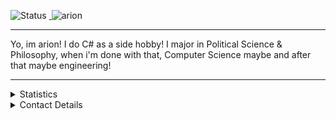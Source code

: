 ![Status](https://img.shields.io/badge/Status-Holiday!-blue?style=flat-square)
<a href="https://github.com/Arion-Kun/">
<img alt="" src="https://komarev.com/ghpvc/?username=Arion-Kun&style=flat-square">
</a>
![arion](https://cdn.discordapp.com/attachments/711777766755926107/750250818967699479/e206d3be58c0498ed39d8df1064f10274b1dc97a_-_Copy.png)
<hr>

Yo, im arion! I do C# as a side hobby! I major in Political Science & Philosophy, when i'm done with that, Computer Science maybe and after that maybe engineering!

<hr>

<details>
<summary>Statistics</summary>
</a>
  <p align=center>
    <a href="https://youtu.be/K7XHy8nppf4">
      <img align="left" width="350" src="https://github-readme-stats.vercel.app/api?username=Arion-Kun&show_icons=true&include_all_commits=true&show_icons=true&title_color=fff&icon_color=303030&text_color=fff&bg_color=303030&hide_border=false" alt="Stats were supposed to load here but did not ¯\_(ツ)_/¯" />
    </a>
  </p>
  
Total Downloads (Inaccurate as of March 2021 as the VRCMG uses an <a href="https://api.vrcmg.com/v0/mods.json">API</a>)
<br>
<a href="https://github.com/Arion-Kun/PostProcessing">
<img alt="" src="https://img.shields.io/github/downloads/arion-kun/PostProcessing/total?color=blue&label=PostProcessing&style=flat-square">
</a>
<a href="https://github.com/Arion-Kun/MicSensitivity">
<img alt="" src="https://img.shields.io/github/downloads/arion-kun/MicSensitivity/total?color=blue&label=MicSensitivity&style=flat-square">
</a>
<br>
<a href="https://github.com/Arion-Kun/ToggleMicIcon">
<img alt="" src="https://img.shields.io/github/downloads/arion-kun/ToggleMicIcon/total?color=blue&label=ToggleMicIcon&style=flat-square">
</a>
<a href="https://github.com/Arion-Kun/ToggleUIStickers">
<img alt="" src="https://img.shields.io/github/downloads/arion-kun/ToggleUIStickers/total?color=blue&label=ToggleUIStickers&style=flat-square">
</a>
<br>
<a href="https://github.com/Arion-Kun/WingStateSaver">
<img alt="" src="https://img.shields.io/github/downloads/arion-kun/WingStateSaver/total?color=blue&label=WingStateSaver&style=flat-square">
</a>
<a href="https://github.com/Arion-Kun/ResizePls">
<img alt="" src="https://img.shields.io/github/downloads/arion-kun/ResizePls/total?color=blue&label=ResizePls&style=flat-square">
</a>
</details>

<details>
      <summary>Contact Details</summary>
    <p>

[![Discord](https://img.shields.io/badge/Discord%20-arion%231223-brightgreen)](https://discord.com/UnhandledLoliException?arion#1223)
      <br>
[![Github](https://img.shields.io/badge/Github-Arion--Kun-blue)](https://youtu.be/K7XHy8nppf4?WhyWouldYouClickHere,YouAreAlreadyOnGithubBoomer!)
      <br>
[![Steam](https://img.shields.io/badge/Steam-arion-blue)](https://steamcommunity.com/id/Arion_Kun/)
      <br>
    </p>
</details>
